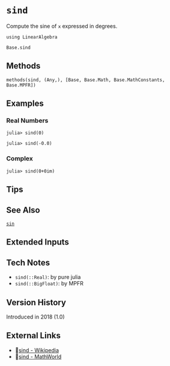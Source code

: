 # `sind`

Compute the sine of `x` expressed in degrees.

```@setup repl_only
using LinearAlgebra
```
```@docs
Base.sind
```


## Methods

```@repl
methods(sind, (Any,), [Base, Base.Math, Base.MathConstants, Base.MPFR])
```


## Examples

### Real Numbers
```jldoctest
julia> sind(0)

julia> sind(-0.0)
```

### Complex
```jldoctest
julia> sind(0+0im)
```

## Tips


## See Also

[`sin`](@ref)


## Extended Inputs


## Tech Notes

- `sind(::Real)`: by pure julia
- `sind(::BigFloat)`: by MPFR


## Version History

Introduced in 2018 (1.0)


## External Links
- 🔗[sind - Wikipedia](https://en.wikipedia.org/wiki/ )
- 🔗[sind - MathWorld](https://mathworld.wolfram.com/ )
